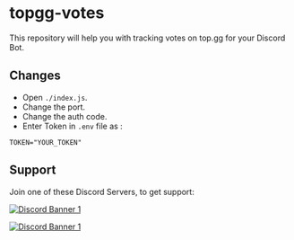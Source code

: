 # topgg-votes
This repository will help you with tracking votes on top.gg for your Discord Bot.

## Changes
- Open `./index.js`.
- Change the port.
- Change the auth code.
- Enter Token in `.env` file as :
```
TOKEN="YOUR_TOKEN"
```

## Support
Join one of these Discord Servers, to get support:

[<img src="https://discordapp.com/api/guilds/890225986375929866/widget.png?style=banner2" alt="Discord Banner 1"/>](https://discord.gg/2SEEZ86pyj)

[<img src="https://discordapp.com/api/guilds/789443193989103648/widget.png?style=banner2" alt="Discord Banner 1"/>](https://discord.gg/TvjrWtEuyP)
